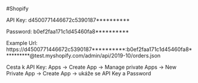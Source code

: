 #Shopify

API Key: d4500771446672c5390187**********

Password: b0ef2faa171c1d45460fa8**********

Example Url: https://d4500771446672c5390187**********:b0ef2faa171c1d45460fa8**********@test.myshopify.com/admin/api/2019-10/orders.json

Cesta k API Key: Apps → Create App → Manage private Apps → New Private App → Create App → ukáže se API Key a Password